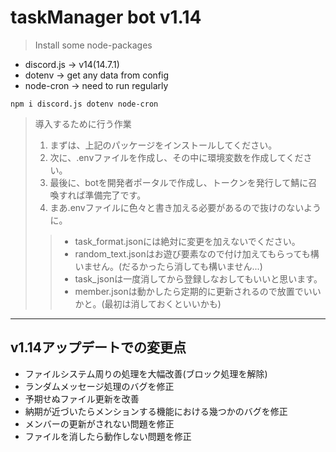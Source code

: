 # taskManager bot v1.14

> Install some node-packages

-   discord.js -> v14(14.7.1)
-   dotenv -> get any data from config
-   node-cron -> need to run regularly

```
npm i discord.js dotenv node-cron
```

> 導入するために行う作業
> 1. まずは、上記のパッケージをインストールしてください。
> 2. 次に、.envファイルを作成し、その中に環境変数を作成してください。
> 3. 最後に、botを開発者ポータルで作成し、トークンを発行して鯖に召喚すれば準備完了です。
> 4. まあ.envファイルに色々と書き加える必要があるので抜けのないように。
>
>> - task_format.jsonには絶対に変更を加えないでください。
>> - random_text.jsonはお遊び要素なので付け加えてもらっても構いません。(だるかったら消しても構いません...)
>> - task_jsonは一度消してから登録しなおしてもいいと思います。
>> - member.jsonは動かしたら定期的に更新されるので放置でいいかと。(最初は消しておくといいかも)
___
## v1.14アップデートでの変更点
- ファイルシステム周りの処理を大幅改善(ブロック処理を解除)
- ランダムメッセージ処理のバグを修正
- 予期せぬファイル更新を改善
- 納期が近づいたらメンションする機能における幾つかのバグを修正
- メンバーの更新がされない問題を修正
- ファイルを消したら動作しない問題を修正
